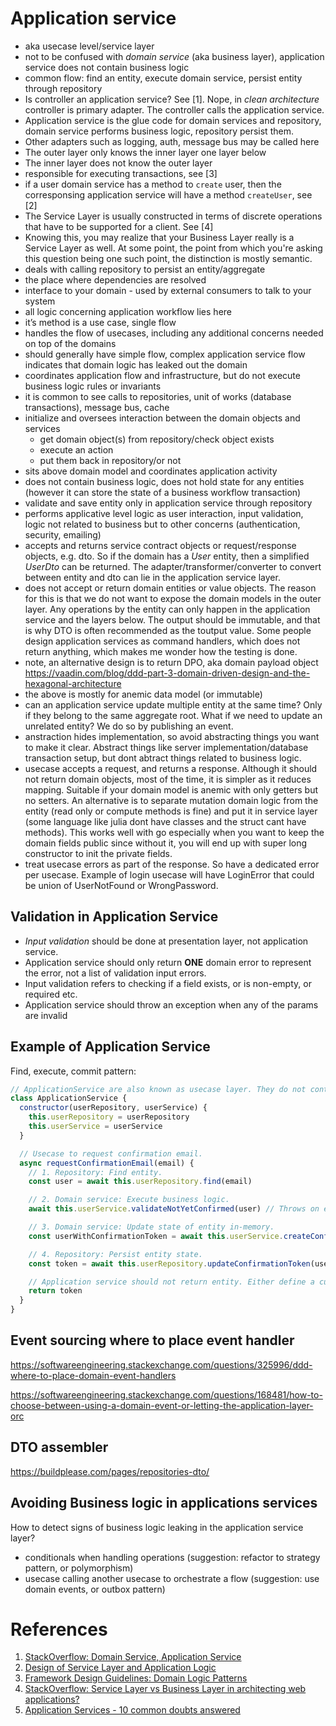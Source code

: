 # Application service

- aka usecase level/service layer
- not to be confused with _domain service_ (aka business layer), application service does not contain business logic
- common flow: find an entity, execute domain service, persist entity through repository
- Is controller an application service? See [1]. Nope, in _clean architecture_ controller is primary adapter. The controller calls the application service.
- Application service is the glue code for domain services and repository, domain service performs business logic, repository persist them.
- Other adapters such as logging, auth, message bus may be called here
- The outer layer only knows the inner layer one layer below
- The inner layer does not know the outer layer
- responsible for executing transactions, see [3]
- if a user domain service has a method to `create` user, then the corresponsing application service will have a method `createUser`, see [2]
- The Service Layer is usually constructed in terms of discrete operations that have to be supported for a client. See [4]
- Knowing this, you may realize that your Business Layer really is a Service Layer as well. At some point, the point from which you're asking this question being one such point, the distinction is mostly semantic.
- deals with calling repository to persist an entity/aggregate
- the place where dependencies are resolved
- interface to your domain - used by external consumers to talk to your system
- all logic concerning application workflow lies here
- it’s method is a use case, single flow
- handles the flow of usecases, including any additional concerns needed on top of the domains
- should generally have simple flow, complex application service flow indicates that domain logic has leaked out the domain
- coordinates application flow and infrastructure, but do not execute business logic rules or invariants
- it is common to see calls to repositories, unit of works (database transactions), message bus, cache
- initialize and oversees interaction between the domain objects and services
    - get domain object(s) from repository/check object exists
    - execute an action
    - put them back in repository/or not
- sits above domain model and coordinates application activity
- does not contain business logic, does not hold state for any entities (however it can store the state of a business workflow transaction)
- validate and save entity only in application service through repository
- performs applicative level logic as user interaction, input validation, logic not related to business but to other concerns (authentication, security, emailing)
- accepts and returns service contract objects or request/response objects, e.g. dto. So if the domain has a _User_ entity, then a simplified _UserDto_ can be returned. The adapter/transformer/converter to convert between entity and dto can lie in the application service layer.
- does not accept or return domain entities or value objects. The reason for this is that we do not want to expose the domain models in the outer layer. Any operations by the entity can only happen in the application service and the layers below. The output should be immutable, and that is why DTO is often recommended as the toutput value. Some people design application services as command handlers, which does not return anything, which makes me wonder how the testing is done.
- note, an alternative design is to return DPO, aka domain payload object https://vaadin.com/blog/ddd-part-3-domain-driven-design-and-the-hexagonal-architecture
- the above is mostly for anemic data model (or immutable)
- can an application service update multiple entity at the same time? Only if they belong to the same aggregate root. What if we need to update an unrelated entity? We do so by publishing an event.
- anstraction hides implementation, so avoid abstracting things you want to make it clear. Abstract things like server implementation/database transaction setup, but dont abtract things related to business logic.
- usecase accepts a request, and returns a response. Although it should not return domain objects, most of the time, it is simpler as it reduces mapping. Suitable if your domain model is anemic with only getters but no setters. An alternative is to separate mutation domain logic from the entity (read only or compute methods is fine) and put it in service layer (some language like julia dont have classes and the struct cant have methods). This works well with go especially when you want to keep the domain fields public since without it, you will end up with super long constructor to init the private fields.
- treat usecase errors as part of the response. So have a dedicated error per usecase. Example of login usecase will have LoginError that could be union of UserNotFound or WrongPassword.

## Validation in Application Service


- _Input validation_ should be done at presentation layer, not application service.
- Application service should only return __ONE__ domain error to represent the error, not a list of validation input errors.
- Input validation refers to checking if a field exists, or is non-empty, or required etc.
- Application service should throw an exception when any of the params are invalid

## Example of Application Service

Find, execute, commit pattern:
```js
// ApplicationService are also known as usecase layer. They do not contain business logic.
class ApplicationService {
  constructor(userRepository, userService) {
    this.userRepository = userRepository
    this.userService = userService
  }

  // Usecase to request confirmation email.
  async requestConfirmationEmail(email) {
    // 1. Repository: Find entity.
    const user = await this.userRepository.find(email)

    // 2. Domain service: Execute business logic.
    await this.userService.validateNotYetConfirmed(user) // Throws on error.

    // 3. Domain service: Update state of entity in-memory.
    const userWithConfirmationToken = await this.userService.createConfirmationToken(user)

    // 4. Repository: Persist entity state.
    const token = await this.userRepository.updateConfirmationToken(user)

    // Application service should not return entity. Either define a custom DTO, or return primitives.
    return token
  }
}
```

## Event sourcing where to place event handler

https://softwareengineering.stackexchange.com/questions/325996/ddd-where-to-place-domain-event-handlers

https://softwareengineering.stackexchange.com/questions/168481/how-to-choose-between-using-a-domain-event-or-letting-the-application-layer-orc

## DTO assembler

https://buildplease.com/pages/repositories-dto/


## Avoiding Business logic in applications services


How to detect signs of business logic leaking in the application service layer?
- conditionals when handling operations (suggestion: refactor to strategy pattern, or polymorphism)
- usecase calling another usecase to orchestrate a flow (suggestion: use domain events, or outbox pattern)

# References

1. [StackOverflow: Domain Service, Application Service](https://stackoverflow.com/questions/2268699/domain-driven-design-domain-service-application-service)
2. [Design of Service Layer and Application Logic](https://emacsway.github.io/en/service-layer/)
3. [Framework Design Guidelines: Domain Logic Patterns](https://www.informit.com/articles/article.aspx?p=1398617&seqNum=4)
4. [StackOverflow: Service Layer vs Business Layer in architecting web applications?](https://stackoverflow.com/questions/4108824/service-layer-vs-business-layer-in-architecting-web-applications#:~:text=The%20Service%20Layer%20is%20usually,objects%20to%20be%20persisted%2C%20etc.)
5. [Application Services - 10 common doubts answered](https://blog.arkency.com/application-service-ruby-rails-ddd/)
